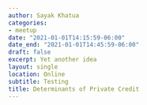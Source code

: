 ```yaml
---
author: Sayak Khatua
categories:
- meetup
date: "2021-01-01T14:15:59-06:00"
date_end: "2021-01-01T14:45:59-06:00"
draft: false
excerpt: Yet another idea
layout: single
location: Online
subtitle: Testing
title: Determinants of Private Credit
---
```


